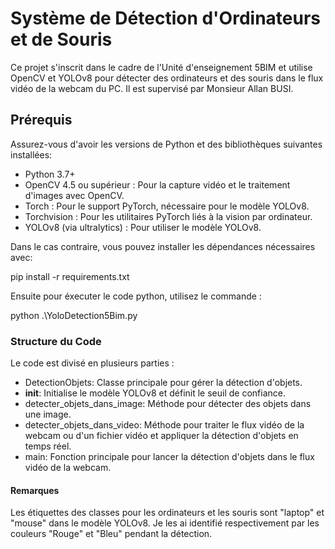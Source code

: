 
# Système de Détection d'Ordinateurs et de Souris

Ce projet s'inscrit dans le cadre de l'Unité d'enseignement 5BIM et utilise OpenCV et YOLOv8 pour détecter des ordinateurs et des souris dans le flux vidéo de la webcam du PC. Il est supervisé par Monsieur Allan BUSI.


## Prérequis

Assurez-vous d'avoir les versions de Python et des bibliothèques suivantes installées:

- Python 3.7+
- OpenCV 4.5 ou supérieur : Pour la capture vidéo et le traitement d'images avec OpenCV.
- Torch : Pour le support PyTorch, nécessaire pour le modèle YOLOv8.
- Torchvision : Pour les utilitaires PyTorch liés à la vision par ordinateur.
- YOLOv8 (via ultralytics) : Pour utiliser le modèle YOLOv8.

Dans le cas contraire, vous pouvez installer les dépendances nécessaires avec:

pip install -r requirements.txt


Ensuite pour éxecuter le code python, utilisez le commande :

python .\YoloDetection5Bim.py 


### Structure du Code

Le code est divisé en plusieurs parties :

- DetectionObjets: Classe principale pour gérer la détection d'objets.
- __init__: Initialise le modèle YOLOv8 et définit le seuil de confiance.
- detecter_objets_dans_image: Méthode pour détecter des objets dans une image.
- detecter_objets_dans_video: Méthode pour traiter le flux vidéo de la webcam ou d'un fichier vidéo et appliquer la détection d'objets en temps réel.
- main: Fonction principale pour lancer la détection d'objets dans le flux vidéo de la webcam.


#### Remarques

Les étiquettes des classes pour les ordinateurs et les souris sont "laptop" et "mouse" dans le modèle YOLOv8. Je les ai identifié respectivement par les couleurs "Rouge" et "Bleu" pendant la détection.